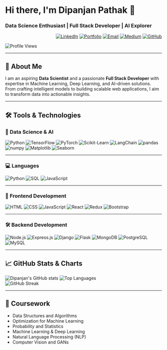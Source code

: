 # Hi there, I'm Dipanjan Pathak 👋  
### **Data Science Enthusiast | Full Stack Developer | AI Explorer**
<p align="right">
  <a href="https://linkedin.com/in/dipanjan-pathak" target="_blank"><img src="https://img.shields.io/badge/-LinkedIn-0077B5?style=flat-square&logo=linkedin&logoColor=white" alt="LinkedIn"></a>
  <a href="https://www.dipanjan.tech" target="_blank"><img src="https://img.shields.io/badge/-Portfolio-000000?style=flat-square&logo=internet-explorer&logoColor=white" alt="Portfolio"></a>
  <a href="mailto:dipanjanpathak@gmail.com" target="_blank"><img src="https://img.shields.io/badge/-Email-D14836?style=flat-square&logo=gmail&logoColor=white" alt="Email"></a>
  <a href="https://medium.com/@dipanjanpathak" target="_blank"><img src="https://img.shields.io/badge/-Medium-12100E?style=flat-square&logo=medium&logoColor=white" alt="Medium"></a>
  <a href="https://github.com/dipanjanpathak" target="_blank"><img src="https://img.shields.io/badge/-GitHub-181717?style=flat-square&logo=github&logoColor=white" alt="GitHub"></a>
</p>

![Profile Views](https://komarev.com/ghpvc/?username=dipanjanpathak&color=blue)  



---

## 🚀 About Me
I am an aspiring **Data Scientist** and a passionate **Full Stack Developer** with expertise in Machine Learning, Deep Learning, and AI-driven solutions. From crafting intelligent models to building scalable web applications, I aim to transform data into actionable insights.

---

## 🛠️ Tools & Technologies

### 🧠 **Data Science & AI**
![Python](https://img.shields.io/badge/-Python-3776AB?style=flat-square&logo=python&logoColor=white)
![TensorFlow](https://img.shields.io/badge/-TensorFlow-FF6F00?style=flat-square&logo=tensorflow&logoColor=white)
![PyTorch](https://img.shields.io/badge/-PyTorch-EE4C2C?style=flat-square&logo=pytorch&logoColor=white)
![Scikit-Learn](https://img.shields.io/badge/-Scikit_Learn-F7931E?style=flat-square&logo=scikit-learn&logoColor=white)
![LangChain](https://img.shields.io/badge/-LangChain-FF4B4B?style=flat-square&logo=data&logoColor=white)
![pandas](https://img.shields.io/badge/-pandas-150458?style=flat-square&logo=pandas&logoColor=white)
![numpy](https://img.shields.io/badge/-numpy-013243?style=flat-square&logo=numpy&logoColor=white)
![Matplotlib](https://img.shields.io/badge/-Matplotlib-11557C?style=flat-square&logoColor=white)
![Seaborn](https://img.shields.io/badge/-Seaborn-2E6CC0?style=flat-square&logo=data&logoColor=white)

---

### 💻 **Languages**
![Python](https://img.shields.io/badge/-Python-3776AB?style=flat-square&logo=python&logoColor=white) ![SQL](https://img.shields.io/badge/-SQL-4479A1?style=flat-square&logo=postgresql&logoColor=white)
![JavaScript](https://img.shields.io/badge/-JavaScript-F7DF1E?style=flat-square&logo=javascript&logoColor=black)



---

### 🎨 **Frontend Development**
![HTML](https://img.shields.io/badge/-HTML-E34F26?style=flat-square&logo=html5&logoColor=white)
![CSS](https://img.shields.io/badge/-CSS-1572B6?style=flat-square&logo=css3&logoColor=white)
![JavaScript](https://img.shields.io/badge/-JavaScript-F7DF1E?style=flat-square&logo=javascript&logoColor=black)
![React](https://img.shields.io/badge/-React-61DAFB?style=flat-square&logo=react&logoColor=black)
![Redux](https://img.shields.io/badge/-Redux-764ABC?style=flat-square&logo=redux&logoColor=white)
![Bootstrap](https://img.shields.io/badge/-Bootstrap-7952B3?style=flat-square&logo=bootstrap&logoColor=white)

---

### 🛠️ **Backend Development**
![Node.js](https://img.shields.io/badge/-Node.js-339933?style=flat-square&logo=node.js&logoColor=white)
![Express.js](https://img.shields.io/badge/-Express.js-000000?style=flat-square&logo=express&logoColor=white)
![Django](https://img.shields.io/badge/-Django-092E20?style=flat-square&logo=django&logoColor=white)
![Flask](https://img.shields.io/badge/-Flask-000000?style=flat-square&logo=flask&logoColor=white)
![MongoDB](https://img.shields.io/badge/-MongoDB-47A248?style=flat-square&logo=mongodb&logoColor=white)
![PostgreSQL](https://img.shields.io/badge/-PostgreSQL-336791?style=flat-square&logo=postgresql&logoColor=white)
![MySQL](https://img.shields.io/badge/-MySQL-4479A1?style=flat-square&logo=mysql&logoColor=white)

---

## 📈 GitHub Stats & Charts
![Dipanjan's GitHub stats](https://github-readme-stats.vercel.app/api?username=dipanjanpathak&show_icons=true&theme=radical&count_private=true)  ![Top Languages](https://github-readme-stats.vercel.app/api/top-langs/?username=dipanjanpathak&layout=compact&theme=radical)  
![GitHub Streak](https://github-readme-streak-stats.herokuapp.com/?user=dipanjanpathak&theme=radical)

---

## 🌟 Coursework
- Data Structures and Algorithms  
- Optimization for Machine Learning  
- Probability and Statistics  
- Machine Learning & Deep Learning  
- Natural Language Processing (NLP)  
- Computer Vision and GANs  
